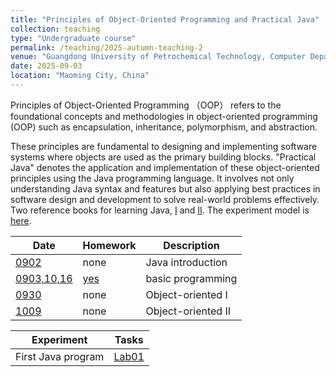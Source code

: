 ```yaml
---
title: "Principles of Object-Oriented Programming and Practical Java"
collection: teaching
type: "Undergraduate course"
permalink: /teaching/2025-autumn-teaching-2
venue: "Guangdong University of Petrochemical Technology, Computer Department"
date: 2025-09-03
location: "Maoming City, China"
---
```


Principles of Object-Oriented Programming （OOP） refers to the foundational concepts and methodologies in object-oriented programming (OOP) such as encapsulation, inheritance, polymorphism, and abstraction. 

These principles are fundamental to designing and implementing software systems where objects are used as the primary building blocks.
"Practical Java" denotes the application and implementation of these object-oriented principles using the Java programming language. It involves not only understanding Java syntax and features but also applying best practices in software design and development to solve real-world problems effectively. Two reference books for learning Java, [I](https://github.com/0voice/expert_readed_books/blob/master/%E8%BD%AF%E4%BB%B6%E6%8A%80%E6%9C%AF/Java%E6%A0%B8%E5%BF%83%E6%8A%80%E6%9C%AF(%E5%8D%B71)%EF%BC%9A%E5%9F%BA%E7%A1%80%E7%9F%A5%E8%AF%86(%E5%8E%9F%E4%B9%A6%E7%AC%AC8%E7%89%88).pdf) and [II](https://github.com/0voice/expert_readed_books/blob/master/%E8%BD%AF%E4%BB%B6%E6%8A%80%E6%9C%AF/Java%E6%A0%B8%E5%BF%83%E6%8A%80%E6%9C%AF%E5%8D%B7%202%20%E9%AB%98%E7%BA%A7%E7%89%B9%E6%80%A7%20%E5%8E%9F%E4%B9%A6%E7%AC%AC8%E7%89%88.pdf). The experiment model is [here](/files/2025_2_PJ/0919_PJ_Experiment_model.docx).

| Date     | Homework   | Description |
| -------- | ---------- | ----------- |
| [0902](/files/2025_2_PJ/0902_PJ_ch1.pptx)      |  none      | Java introduction |
| [0903,10,16](/files/2025_2_PJ/0903_10_PJ_ch2.pptx) | [yes](/files/2025_2_PJ/0910_PJ_hw01.pdf)   | basic programming |
| [0930](/files/2025_2_PJ/0930_PJ_ch3.pptx)  | none       | Object-oriented I |
| [1009](/files/2025_2_PJ/1009_PJ_ch4.pptx) | none | Object-oriented II |


| Experiment | Tasks  | 
| ---------- | ------ |
| First Java program | [Lab01](/files/2025_2_PJ/0919_PJ_experiment1.pdf) |